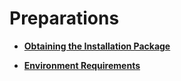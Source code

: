 # Preparations<a name="EN-US_TOPIC_0000001709791682"></a>

-   **[Obtaining the Installation Package](obtaining-the-installation-package-2.md)**  

-   **[Environment Requirements](environment-requirements-3.md)**  

